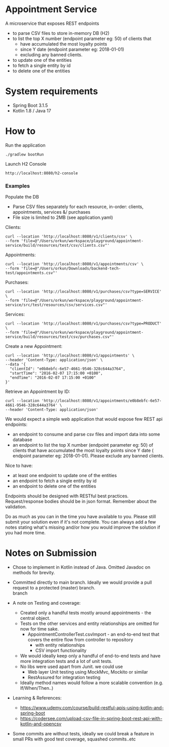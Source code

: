 # Appointment Service

A microservice that exposes REST endpoints

* to parse CSV files to store in-memory DB (H2)
* to list the top X number (endpoint parameter eg: 50) of clients that
    * have accumulated the most loyalty points
    * since Y date (endpoint parameter eg: 2018-01-01)
    * excluding any banned clients.
* to update one of the entities
* to fetch a single entity by id
* to delete one of the entities

# System requirements

* Spring Boot 3.1.5
* Kotlin 1.8 / Java 17

# How to

Run the application

```
./gradlew bootRun
```

Launch H2 Console

```
http://localhost:8080/h2-console
```

### Examples

Populate the DB

* Parse CSV files separately for each resource, in-order: clients, appointments, services &/ purchases
* File size is limited to 2MB (see application.yaml)

Clients:

```
curl --location 'http://localhost:8080/v1/clients/csv' \
--form 'file=@"/Users/orkun/workspace/playground/appointment-service/build/resources/test/csv/clients.csv"'
```

Appointments:

```
curl --location 'http://localhost:8080/v1/appointments/csv' \
--form 'file=@"/Users/orkun/Downloads/backend-tech-test/appointments.csv"'
```

Purchases:

```
curl --location 'http://localhost:8080/v1/purchases/csv?type=SERVICE' \
--form 'file=@"/Users/orkun/workspace/playground/appointment-service/src/test/resources/csv/services.csv"'
```

Services:

```
curl --location 'http://localhost:8080/v1/purchases/csv?type=PRODUCT' \
--form 'file=@"/Users/orkun/workspace/playground/appointment-service/build/resources/test/csv/purchases.csv"'
```

Create a new Appointment:

```
curl --location 'http://localhost:8080/v1/appointments' \
--header 'Content-Type: application/json' \
--data '{
  "clientId": "e0b8ebfc-6e57-4661-9546-328c644a3764",
  "startTime": "2016-02-07 17:15:00 +0100",
  "endTime": "2016-02-07 17:15:00 +0100"
}'
```

Retrieve an Appointment by ID:

```
curl --location 'http://localhost:8080/v1/appointments/e0b8ebfc-6e57-4661-9546-328c644a3764' \
--header 'Content-Type: application/json'
```

We would expect a simple web application that would expose few REST api endpoints:

* an endpoint to consume and parse csv files and import data into some database
* an endpoint to list the top X number (endpoint parameter eg: 50) of clients that have accumulated the most loyalty points since Y date (
  endpoint parameter eg: 2018-01-01). Please exclude any banned clients.

Nice to have:

* at least one endpoint to update one of the entities
* an endpoint to fetch a single entity by id
* an endpoint to delete one of the entities

Endpoints should be designed with RESTful best practices. Request/response bodies should be in json format. Remember about the validation.

Do as much as you can in the time you have available to you. Please still submit your solution even if it's not complete. You can always add
a few notes stating what's missing and/or how you would improve the solution if you had more time.

# Notes on Submission

* Chose to implement in Kotlin instead of Java. Omitted Javadoc on methods for brevity.
* Committed directly to main branch. Ideally we would provide a pull request to a protected (master) branch.  
  branch
* A note on Testing and coverage:
    * Created only a handful tests mostly around appointments - the central object.
    * Tests on the other services and entity relationships are omitted for now for time sake.
        * AppointmentControllerTest.csvImport - an end-to-end test that covers the entire flow from controller to repository
            * with entity relationships
            * CSV import functionality
    * We would ideally keep only a handful of end-to-end tests and have more integration tests and a lot of unit tests.
    * No libs were used apart from Junit. we could use
        * Web layer Unit testing using MockMvc, Mockito or similar
        * RestAssured for integration testing
    * Ideally method names would follow a more scalable convention (e.g. If/When/Then..)
* Learning & References:
    * https://www.udemy.com/course/build-restful-apis-using-kotlin-and-spring-boot
    * https://codersee.com/upload-csv-file-in-spring-boot-rest-api-with-kotlin-and-opencsv

* Some commits are without tests, ideally we could break a feature in small PRs with good test coverage, squashed commits..etc  
